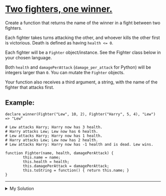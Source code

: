 # [Two fighters, one winner.](https://www.codewars.com/kata/577bd8d4ae2807c64b00045b)

Create a function that returns the name of the winner in a fight between two fighters.

Each fighter takes turns attacking the other, and whoever kills the other first is victorious. Death is defined as
having `health <= 0`.

Each fighter will be a `Fighter` object/instance. See the Fighter class below in your chosen language.

Both `health` and `damagePerAttack` (`damage_per_attack` for Python) will be integers larger than `0`. You can mutate
the `Fighter` objects.

Your function also receives a third argument, a string, with the name of the fighter that attacks first.

## Example:

```
declare_winner(Fighter("Lew", 10, 2), Fighter("Harry", 5, 4), "Lew") => "Lew"

# Lew attacks Harry; Harry now has 3 health.
# Harry attacks Lew; Lew now has 6 health.
# Lew attacks Harry; Harry now has 1 health.
# Harry attacks Lew; Lew now has 2 health.
# Lew attacks Harry: Harry now has -1 health and is dead. Lew wins.
```

```
function Fighter(name, health, damagePerAttack) {
        this.name = name;
        this.health = health;
        this.damagePerAttack = damagePerAttack;
        this.toString = function() { return this.name; }
}
```

---

<details><summary>My Solution</summary>

```js
function declareWinner(fighter1, fighter2, firstAttacker) {
  while (fighter1.health > 0 && fighter2.health > 0) {
    if (firstAttacker === fighter1.name) {
      fighter2.health -= fighter1.damagePerAttack
      firstAttacker = fighter2.name
      if (fighter2.health <= 0) {
        return fighter1.name
      }
    } else {
      fighter1.health -= fighter2.damagePerAttack
      firstAttacker = fighter1.name
      if (fighter1.health <= 0) {
        return fighter2.name
      }
    }
  }
}
```

</details>
